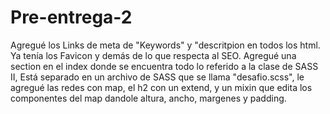 # Pre-entrega-2
Agregué los Links de meta de "Keywords" y "descritpion en todos los html. Ya tenía los Favicon y demás de lo que respecta al SEO.
Agregué una section en el index donde se encuentra todo lo referido a la clase de SASS II, Está separado en un archivo de SASS que se llama "desafio.scss", le agregué las redes con map, el h2 con un extend, y un mixin que edita los componentes del map dandole altura, ancho, margenes y padding.

